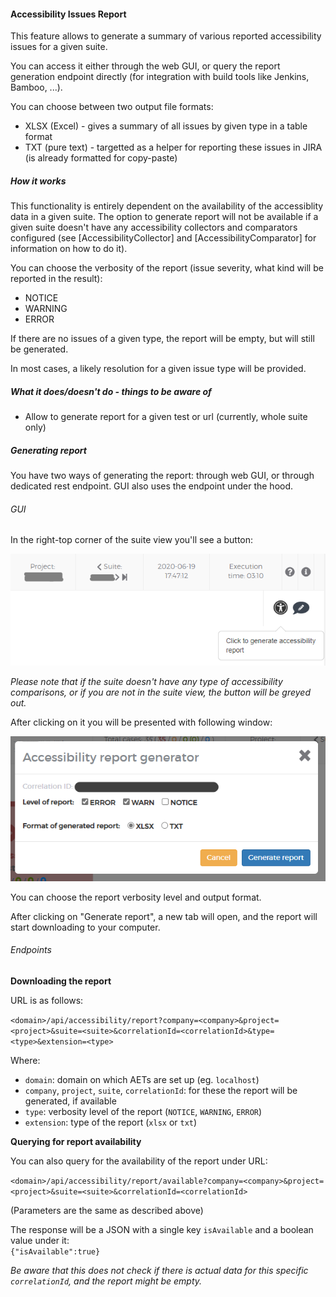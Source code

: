 #### Accessibility Issues Report

This feature allows to generate a summary of various reported accessibility issues for a given suite.

You can access it either through the web GUI, or query the report generation endpoint directly (for integration with build tools like Jenkins, Bamboo, ...).

You can choose between two output file formats:
- XLSX (Excel) - gives a summary of all issues by given type in a table format
- TXT (pure text) - targetted as a helper for reporting these issues in JIRA (is already formatted for copy-paste)

##### How it works

This functionality is entirely dependent on the availability of the accessiblity data in a given suite.
The option to generate report will not be available if a given suite doesn't have any accessibility collectors and comparators configured
(see [AccessibilityCollector] and [AccessibilityComparator] for information on how to do it).

You can choose the verbosity of the report (issue severity, what kind will be reported in the result):
- NOTICE
- WARNING
- ERROR

If there are no issues of a given type, the report will be empty, but will still be generated.

In most cases, a likely resolution for a given issue type will be provided.

##### What it does/doesn't do - things to be aware of

- Allow to generate report for a given test or url (currently, whole suite only)

##### Generating report

You have two ways of generating the report: through web GUI, or through dedicated rest endpoint. GUI also uses the endpoint under the hood.

###### GUI

In the right-top corner of the suite view you'll see a button:

![Suite view](assets/accessibilityReport/suiteView.png)

_Please note that if the suite doesn't have any type of accessibility comparisons, or if you are not in the suite view, the button will be greyed out._

After clicking on it you will be presented with following window:

![Suite view](assets/accessibilityReport/modalWindow.png)

You can choose the report verbosity level and output format.

After clicking on "Generate report", a new tab will open, and the report will start downloading to your computer. 

###### Endpoints

**Downloading the report**

URL is as follows:

`<domain>/api/accessibility/report?company=<company>&project=<project>&suite=<suite>&correlationId=<correlationId>&type=<type>&extension=<type>`

Where:
- `domain`: domain on which AETs are set up (eg. `localhost`)
- `company`, `project`, `suite`, `correlationId`: for these the report will be generated, if available
- `type`: verbosity level of the report (`NOTICE`, `WARNING`, `ERROR`)
- `extension`: type of the report (`xlsx` or `txt`)

**Querying for report availability**

You can also query for the availability of the report under URL:

`<domain>/api/accessibility/report/available?company=<company>&project=<project>&suite=<suite>&correlationId=<correlationId>`

(Parameters are the same as described above)

The response will be a JSON with a single key `isAvailable` and a boolean value under it:  
`{"isAvailable":true}`

_Be aware that this does not check if there is actual data for this specific `correlationId`, and the report might be empty._
